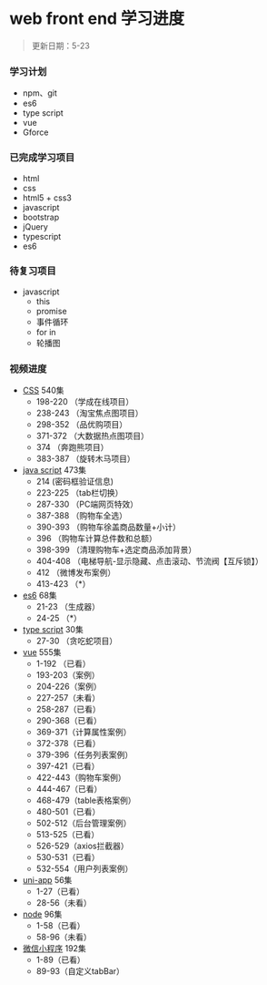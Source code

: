 # web front end 学习进度

> 更新日期：5-23

### 学习计划

- npm、git
- es6
- type script
- vue
- Gforce

### 已完成学习项目

- html
- css
- html5 + css3
- javascript
- bootstrap
- jQuery
- typescript
- es6

### 待复习项目

- javascript 
  - this
  - promise
  - 事件循环
  - for in
  - 轮播图

### 视频进度

- [CSS](https://www.bilibili.com/video/BV14J4114768?spm_id_from=333.337.search-card.all.click) 	540集
  - 198-220 （学成在线项目）
  - 238-243 （淘宝焦点图项目）
  - 298-352 （品优购项目）
  - 371-372 （大数据热点图项目）
  - 374         （奔跑熊项目）
  - 383-387 （旋转木马项目）
- [java script](https://www.bilibili.com/video/BV1Sy4y1C7ha)   473集
    - 214			(密码框验证信息)
    - 223-225   （tab栏切换） 
    - 287-330   （PC端网页特效）
    - 387-388   （购物车全选）
    - 390-393   （购物车徐盖商品数量+小计）
    - 396           （购物车计算总件数和总额）
    - 398-399    （清理购物车+选定商品添加背景）
    - 404-408    （电梯导航-显示隐藏、点击滚动、节流阀【互斥锁】）
    - 412            （微博发布案例）
    - 413-423     （*）
- [es6](https://www.bilibili.com/video/BV1uK411H7on?p=20&spm_id_from=333.1007.top_right_bar_window_history.content.click) 68集
    - 21-23			（生成器）
    - 24-25  （*）
- [type script](https://www.bilibili.com/video/BV1Xy4y1v7S2?spm_id_from=333.337.search-card.all.click)    30集
    - 27-30        （贪吃蛇项目）
- [vue](https://www.bilibili.com/video/BV1zq4y1p7ga?p=290)     555集
    - 1-192 （已看）
    - 193-203（案例）
    - 204-226（案例）
    - 227-257（未看）
    - 258-287（已看）
    - 290-368（已看）
    - 369-371（计算属性案例）
    - 372-378（已看）
    - 379-396（任务列表案例）
    - 397-421（已看）
    - 422-443（购物车案例）
    - 444-467（已看）
    - 468-479（table表格案例）
    - 480-501（已看）
    - 502-512（后台管理案例）
    - 513-525（已看）
    - 526-529（axios拦截器）
    - 530-531（已看）
    - 532-554（用户列表案例）
- [uni-app](https://www.bilibili.com/video/BV1BJ411W7pX?vd_source=89e7c7520dcc682cb1b72284674fbbf4) 56集
    - 1-27（已看）
    - 28-56（未看）
- [node](https://www.bilibili.com/video/BV1a34y167AZ?p=1) 96集
    - 1-58（已看）
    - 58-96（未看）
- [微信小程序](https://www.bilibili.com/video/BV1834y1676P?p=1) 192集
    - 1-89（已看）
    - 89-93（自定义tabBar）